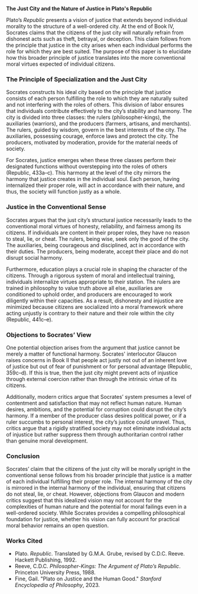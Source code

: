**The Just City and the Nature of Justice in Plato's Republic**

Plato’s _Republic_ presents a vision of justice that extends beyond individual morality to the structure of a well-ordered city. At the end of Book IV, Socrates claims that the citizens of the just city will naturally refrain from dishonest acts such as theft, betrayal, or deception. This claim follows from the principle that justice in the city arises when each individual performs the role for which they are best suited. The purpose of this paper is to elucidate how this broader principle of justice translates into the more conventional moral virtues expected of individual citizens.

### The Principle of Specialization and the Just City

Socrates constructs his ideal city based on the principle that justice consists of each person fulfilling the role to which they are naturally suited and not interfering with the roles of others. This division of labor ensures that individuals contribute effectively to the city’s stability and harmony. The city is divided into three classes: the rulers (philosopher-kings), the auxiliaries (warriors), and the producers (farmers, artisans, and merchants). The rulers, guided by wisdom, govern in the best interests of the city. The auxiliaries, possessing courage, enforce laws and protect the city. The producers, motivated by moderation, provide for the material needs of society.

For Socrates, justice emerges when these three classes perform their designated functions without overstepping into the roles of others (Republic, 433a–c). This harmony at the level of the city mirrors the harmony that justice creates in the individual soul. Each person, having internalized their proper role, will act in accordance with their nature, and thus, the society will function justly as a whole.

### Justice in the Conventional Sense

Socrates argues that the just city’s structural justice necessarily leads to the conventional moral virtues of honesty, reliability, and fairness among its citizens. If individuals are content in their proper roles, they have no reason to steal, lie, or cheat. The rulers, being wise, seek only the good of the city. The auxiliaries, being courageous and disciplined, act in accordance with their duties. The producers, being moderate, accept their place and do not disrupt social harmony.

Furthermore, education plays a crucial role in shaping the character of the citizens. Through a rigorous system of moral and intellectual training, individuals internalize virtues appropriate to their station. The rulers are trained in philosophy to value truth above all else, auxiliaries are conditioned to uphold order, and producers are encouraged to work diligently within their capacities. As a result, dishonesty and injustice are minimized because citizens are socialized into a moral framework where acting unjustly is contrary to their nature and their role within the city (Republic, 441c–e).

### Objections to Socrates’ View

One potential objection arises from the argument that justice cannot be merely a matter of functional harmony. Socrates' interlocutor Glaucon raises concerns in Book II that people act justly not out of an inherent love of justice but out of fear of punishment or for personal advantage (Republic, 359c–d). If this is true, then the just city might prevent acts of injustice through external coercion rather than through the intrinsic virtue of its citizens.

Additionally, modern critics argue that Socrates’ system presumes a level of contentment and satisfaction that may not reflect human nature. Human desires, ambitions, and the potential for corruption could disrupt the city’s harmony. If a member of the producer class desires political power, or if a ruler succumbs to personal interest, the city’s justice could unravel. Thus, critics argue that a rigidly stratified society may not eliminate individual acts of injustice but rather suppress them through authoritarian control rather than genuine moral development.

### Conclusion

Socrates’ claim that the citizens of the just city will be morally upright in the conventional sense follows from his broader principle that justice is a matter of each individual fulfilling their proper role. The internal harmony of the city is mirrored in the internal harmony of the individual, ensuring that citizens do not steal, lie, or cheat. However, objections from Glaucon and modern critics suggest that this idealized vision may not account for the complexities of human nature and the potential for moral failings even in a well-ordered society. While Socrates provides a compelling philosophical foundation for justice, whether his vision can fully account for practical moral behavior remains an open question.

### Works Cited

- Plato. _Republic_. Translated by G.M.A. Grube, revised by C.D.C. Reeve. Hackett Publishing, 1992.
- Reeve, C.D.C. _Philosopher-Kings: The Argument of Plato’s Republic_. Princeton University Press, 1988.
- Fine, Gail. "Plato on Justice and the Human Good." _Stanford Encyclopedia of Philosophy_, 2023.